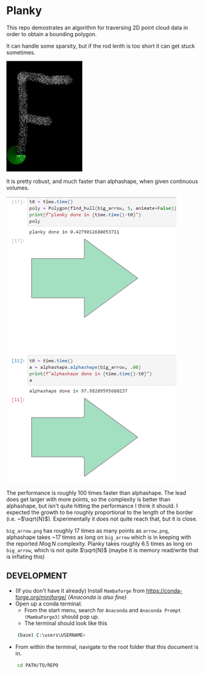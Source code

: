 # Planky
This repo demostrates an algorithm for traversing 2D point cloud data in order to obtain a bounding polygon.


It can handle some sparsity, but if the rod lenth is too short it can get stuck sometimes.

![Demo](images/f_anim.gif)


It is pretty robust, and much faster than alphashape, when given continuous volumes.

![big_arrow_results](images/big_arrow_results.PNG)

The performance is roughly 100 times faster than alphashape. The lead does get larger with more points, so the complexity is better than alphashape, but isn't quite hitting the performance I think it should. I expected the growth to be roughly proportional to the length of the border (i.e. ~$\sqrt{N}$). Experimentally it does not quite reach that, but it is close.

`big_arrow.png` has roughly 17 times as many points as `arrow.png`, alphashape takes ~17 times as long on `big_arrow` which is in keeping with the reported $N\log{N}$ complexity. Planky takes roughly 6.5 times as long on `big_arrow`, which is not quite $\sqrt{N}$ (maybe it is memory read/write that is inflating this)

## DEVELOPMENT
- (If you don't have it already) Install `Mambaforge` from https://conda-forge.org/miniforge/ _(Anaconda is also fine)_
- Open up a conda terminal.<br>
    - From the start menu, search for `Anaconda` and `Anaconda Prompt (MambaForge3)` should pop up.
    - The terminal should look like this

```bash
    (base) C:\users\USERNAME>
```
- From within the terminal, navigate to the root folder that this document is in.

```bash
    cd PATH/TO/REPO
```